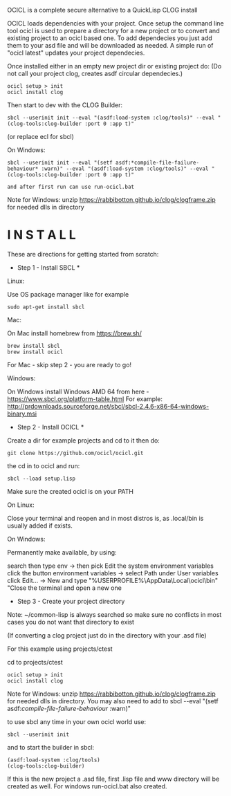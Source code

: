 OCICL is a complete secure alternative to a QuickLisp CLOG install

OCICL loads dependencies with your project. Once setup the command line
tool ocicl is used to prepare a directory for a new project or to convert
and existing project to an ocicl based one. To add dependecies you just
add them to your asd file and will be downloaded as needed. A simple
run of "ocicl latest" updates your project dependecies.

Once installed either in an empty new project dir or existing project do:
(Do not call your project clog, creates asdf circular dependecies.)

```
ocicl setup > init
ocicl install clog
```

Then start to dev with the CLOG Builder:

```
sbcl --userinit init --eval "(asdf:load-system :clog/tools)" --eval "(clog-tools:clog-builder :port 0 :app t)"
```
(or replace ecl for sbcl)

On Windows:

```
sbcl --userinit init --eval "(setf asdf:*compile-file-failure-behaviour* :warn)" --eval "(asdf:load-system :clog/tools)" --eval "(clog-tools:clog-builder :port 0 :app t)"

and after first run can use run-ocicl.bat
```
Note for Windows: unzip https://rabbibotton.github.io/clog/clogframe.zip for
                  needed dlls in directory

I N S T A L L
=============

These are directions for getting started from scratch:

* Step 1 - Install SBCL *

Linux:

Use OS package manager like for example

```
sudo apt-get install sbcl
```

Mac:

On Mac install homebrew from https://brew.sh/

```
brew install sbcl
brew install ocicl
```

For Mac - skip step 2 - you are ready to go!

Windows:

On Windows install Windows AMD 64 from here -
  https://www.sbcl.org/platform-table.html
For example:
   http://prdownloads.sourceforge.net/sbcl/sbcl-2.4.6-x86-64-windows-binary.msi


* Step 2 - Install OCICL *

Create a dir for example projects and cd to it then do:

```
git clone https://github.com/ocicl/ocicl.git
```

the cd in to ocicl and run:

```
sbcl --load setup.lisp
```

Make sure the created ocicl is on your PATH

On Linux:

Close your terminal and reopen and in most distros is, as .local/bin is usually
added if exists.

On Windows:

Permanently make available, by using:

search then type env -> then pick Edit the system environment variables
click the button environment variables -> select Path under User variables
click Edit... -> New and type "%USERPROFILE%\AppData\Local\ocicl\bin\"
"Close the terminal and open a new one


* Step 3 - Create your project directory

Note: ~/common-lisp is always searched so make sure no conflicts in most cases
      you do not want that directory to exist

(If converting a clog project just do in the directory with your .asd file)

For this example using projects/ctest

cd to projects/ctest

```
ocicl setup > init
ocicl install clog
```

Note for Windows: unzip https://rabbibotton.github.io/clog/clogframe.zip for
                  needed dlls in directory. You may also need to add to sbcl
                  --eval "(setf asdf:*compile-file-failure-behaviour* :warn)"
                  
to use sbcl any time in your own ocicl world use:
```
sbcl --userinit init
```

and to start the builder in sbcl:

```
(asdf:load-system :clog/tools)
(clog-tools:clog-builder)
```

If this is the new project a .asd file, first .lisp file and www directory
will be created as well. For windows run-ocicl.bat also created.

